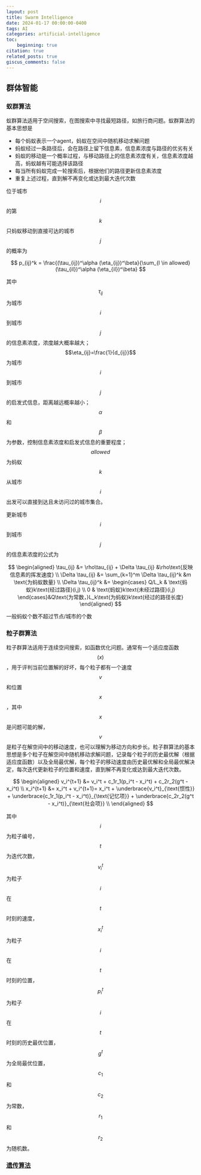 ```yaml
---
layout: post
title: Swarm Intelligence
date: 2024-01-17 00:00:00-0400
tags: AI
categories: artificial-intelligence
toc:
    beginning: true
citation: true
related_posts: true
giscus_comments: false
---
```


## 群体智能

### 蚁群算法

蚁群算法适用于空间搜索，在图搜索中寻找最短路径，如旅行商问题。蚁群算法的基本思想是

- 每个蚂蚁表示一个agent，蚂蚁在空间中随机移动求解问题
- 蚂蚁经过一条路径后，会在路径上留下信息素，信息素浓度与路径的优劣有关
- 蚂蚁的移动是一个概率过程，与移动路径上的信息素浓度有关，信息素浓度越高，蚂蚁越有可能选择该路径
- 每当所有蚂蚁完成一轮搜索后，根据他们的路径更新信息素浓度
- 重复上述过程，直到解不再变化或达到最大迭代次数

位于城市$$i$$的第$$k$$只蚂蚁移动到直接可达的城市$$j$$的概率为

$$
p_{ij}^k = \frac{(\tau_{ij})^\alpha (\eta_{ij})^\beta}{\sum_{l \in allowed} (\tau_{il})^\alpha (\eta_{il})^\beta}
$$

其中$$\tau_{ij}$$为城市$$i$$到城市$$j$$的信息素浓度，浓度越大概率越大；$$\eta_{ij}=\frac{1}{d_{ij}}$$为城市$$i$$到城市$$j$$的启发式信息，距离越远概率越小；$$\alpha$$和$$\beta$$为参数，控制信息素浓度和启发式信息的重要程度；$$allowed$$为蚂蚁$$k$$从城市$$i$$出发可以直接到达且未访问过的城市集合。

更新城市$$i$$到城市$$j$$的信息素浓度的公式为

$$
\begin{aligned}
\tau_{ij} &= \rho\tau_{ij} + \Delta \tau_{ij} &\rho\text{反映信息素的挥发速度} \\
\Delta \tau_{ij} &= \sum_{k=1}^m \Delta \tau_{ij}^k &m \text{为蚂蚁数量} \\
\Delta \tau_{ij}^k &= \begin{cases}
Q/L_k & \text{蚂蚁}k\text{经过路径}(i,j) \\
0 & \text{蚂蚁}k\text{未经过路径}(i,j)
\end{cases}&Q\text{为常数，}L_k\text{为蚂蚁}k\text{经过的路径长度}
\end{aligned}
$$

一般蚂蚁个数不超过节点/城市的个数

### 粒子群算法

粒子群算法适用于连续空间搜索，如函数优化问题。通常有一个适应度函数$$(x)$$，用于评判当前位置解的好坏，每个粒子都有一个速度$$v$$和位置$$x$$，其中$$x$$是问题可能的解，$$v$$是粒子在解空间中的移动速度，也可以理解为移动方向和步长。粒子群算法的基本思想是多个粒子在解空间中随机移动求解问题，记录每个粒子的历史最优解（根据适应度函数）以及全局最优解，每个粒子的移动速度由历史最优解和全局最优解决定，每次迭代更新粒子的位置和速度，直到解不再变化或达到最大迭代次数。

$$
\begin{aligned}
v_i^{t+1} &= v_i^t + c_1r_1(p_i^t - x_i^t) + c_2r_2(g^t - x_i^t) \\
x_i^{t+1} &= x_i^t + v_i^{t+1}= x_i^t + \underbrace{v_i^t}_{\text{惯性}} + \underbrace{c_1r_1(p_i^t - x_i^t)}_{\text{记忆项}} + \underbrace{c_2r_2(g^t - x_i^t)}_{\text{社会项}} \\
\end{aligned}
$$

其中$$i$$为粒子编号，$$t$$为迭代次数，$$v_i^t$$为粒子$$i$$在$$t$$时刻的速度，$$x_i^t$$为粒子$$i$$在$$t$$时刻的位置，$$p_i^t$$为粒子$$i$$在$$t$$时刻的历史最优位置，$$g^t$$为全局最优位置，$$c_1$$和$$c_2$$为常数，$$r_1$$和$$r_2$$为随机数。

### [遗传算法](/blog/2023/search/#genetic-algorithms-遗传算法)
